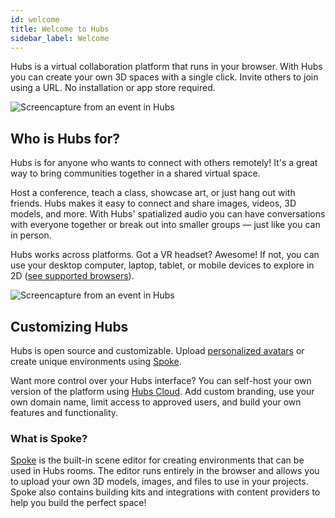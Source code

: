 ```yaml
---
id: welcome
title: Welcome to Hubs
sidebar_label: Welcome
---
```


Hubs is a virtual collaboration platform that runs in your browser. With Hubs you can create your own 3D spaces with a single click. Invite others to join using a URL. No installation or app store required.  

![Screencapture from an event in Hubs](https://futurestages.github.io/OnBoardXR_Landing_Page/static/media/hubs-business.jpeg)

## Who is Hubs for?
Hubs is for anyone who wants to connect with others remotely! It's a great way to bring communities together in a shared virtual space. 

Host a conference, teach a class, showcase art, or just hang out with friends. Hubs makes it easy to connect and share images, videos, 3D models, and more. With Hubs' spatialized audio you can have conversations with everyone together or break out into smaller groups &mdash; just like you can in person. 

Hubs works across platforms. Got a VR headset? Awesome! If not, you can use your desktop computer, laptop, tablet, or mobile devices to explore in 2D ([see supported browsers](hubs-create-join-rooms.html#for-2d-experience)).

![Screencapture from an event in Hubs](img/hubs-scenes3.jpeg)


## Customizing Hubs
Hubs is open source and customizable. Upload [personalized avatars](intro-avatars.html) or create unique environments using [Spoke](intro-spoke.html).

Want more control over your Hubs interface? You can self-host your own version of the platform using [Hubs Cloud](hubs-cloud-intro.html). Add custom branding, use your own domain name, limit access to approved users, and build your own features and functionality.

### What is Spoke? 
[Spoke](intro-spoke.html) is the built-in scene editor for creating environments that can be used in Hubs rooms. The editor runs entirely in the browser and allows you to upload your own 3D models, images, and files to use in your projects. Spoke also contains building kits and integrations with content providers to help you build the perfect space!

